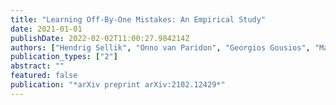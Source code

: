 ```yaml
---
title: "Learning Off-By-One Mistakes: An Empirical Study"
date: 2021-01-01
publishDate: 2022-02-02T11:00:27.984214Z
authors: ["Hendrig Sellik", "Onno van Paridon", "Georgios Gousios", "Maurı́cio Aniche"]
publication_types: ["2"]
abstract: ""
featured: false
publication: "*arXiv preprint arXiv:2102.12429*"
---
```


